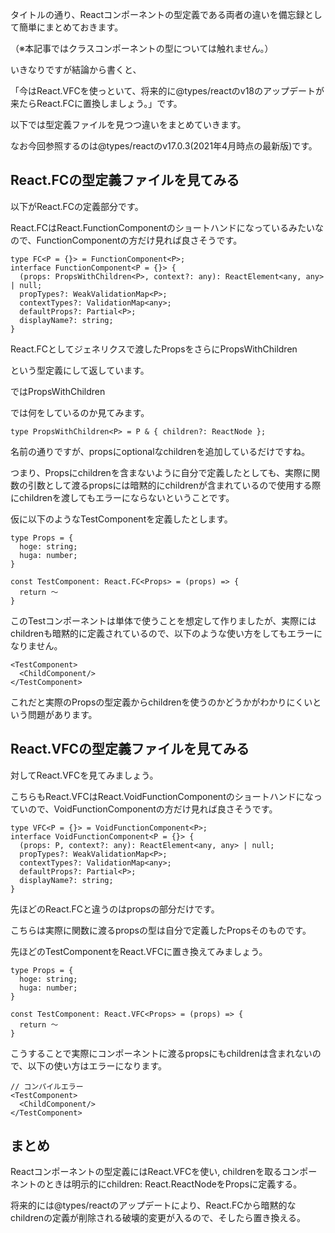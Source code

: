 タイトルの通り、Reactコンポーネントの型定義である両者の違いを備忘録として簡単にまとめておきます。

（※本記事ではクラスコンポーネントの型については触れません。）



いきなりですが結論から書くと、

「今はReact.VFCを使っといて、将来的に@types/reactのv18のアップデートが来たらReact.FCに置換しましょう。」です。

以下では型定義ファイルを見つつ違いをまとめていきます。

なお今回参照するのは@types/reactのv17.0.3(2021年4月時点の最新版)です。



## React.FCの型定義ファイルを見てみる
以下がReact.FCの定義部分です。

React.FCはReact.FunctionComponentのショートハンドになっているみたいなので、FunctionComponentの方だけ見れば良さそうです。

```
type FC<P = {}> = FunctionComponent<P>;    
interface FunctionComponent<P = {}> {
  (props: PropsWithChildren<P>, context?: any): ReactElement<any, any> | null;
  propTypes?: WeakValidationMap<P>;
  contextTypes?: ValidationMap<any>;
  defaultProps?: Partial<P>;
  displayName?: string;
}
```


React.FC<Props>としてジェネリクスで渡したPropsをさらにPropsWithChildren<P>という型定義にして返しています。

ではPropsWithChildren<P>では何をしているのか見てみます。

```type PropsWithChildren<P> = P & { children?: ReactNode };```


名前の通りですが、propsにoptionalなchildrenを追加しているだけですね。

つまり、Propsにchildrenを含まないように自分で定義したとしても、実際に関数の引数として渡るpropsには暗黙的にchildrenが含まれているので使用する際にchildrenを渡してもエラーにならないということです。



仮に以下のようなTestComponentを定義したとします。

```
type Props = {
  hoge: string;
  huga: number;
}

const TestComponent: React.FC<Props> = (props) => {
  return 〜  
} 
```


このTestコンポーネントは単体で使うことを想定して作りましたが、実際にはchildrenも暗黙的に定義されているので、以下のような使い方をしてもエラーになりません。

```
<TestComponent>
  <ChildComponent/>
</TestComponent>
```

これだと実際のPropsの型定義からchildrenを使うのかどうかがわかりにくいという問題があります。



## React.VFCの型定義ファイルを見てみる
対してReact.VFCを見てみましょう。

こちらもReact.VFCはReact.VoidFunctionComponentのショートハンドになっていので、VoidFunctionComponentの方だけ見れば良さそうです。

```
type VFC<P = {}> = VoidFunctionComponent<P>;    
interface VoidFunctionComponent<P = {}> {
  (props: P, context?: any): ReactElement<any, any> | null;
  propTypes?: WeakValidationMap<P>;
  contextTypes?: ValidationMap<any>;
  defaultProps?: Partial<P>;
  displayName?: string;
}
```


先ほどのReact.FCと違うのはpropsの部分だけです。

こちらは実際に関数に渡るpropsの型は自分で定義したPropsそのものです。



先ほどのTestComponentをReact.VFCに置き換えてみましょう。

```
type Props = {
  hoge: string;
  huga: number;
}

const TestComponent: React.VFC<Props> = (props) => {
  return 〜  
} 
```


こうすることで実際にコンポーネントに渡るpropsにもchildrenは含まれないので、以下の使い方はエラーになります。

```
// コンパイルエラー
<TestComponent>
  <ChildComponent/>
</TestComponent>
```


## まとめ
Reactコンポーネントの型定義にはReact.VFCを使い, childrenを取るコンポーネントのときは明示的にchildren: React.ReactNodeをPropsに定義する。

将来的には@types/reactのアップデートにより、React.FCから暗黙的なchildrenの定義が削除される破壊的変更が入るので、そしたら置き換える。
